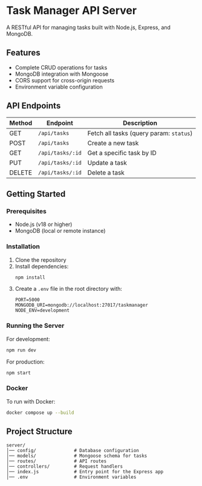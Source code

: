 # Task Manager API Server

A RESTful API for managing tasks built with Node.js, Express, and MongoDB.

## Features

- Complete CRUD operations for tasks
- MongoDB integration with Mongoose
- CORS support for cross-origin requests
- Environment variable configuration

## API Endpoints

| Method | Endpoint        | Description |
|--------|----------------|-------------|
| GET    | `/api/tasks`        | Fetch all tasks (query param: `status`) |
| POST   | `/api/tasks`        | Create a new task |
| GET    | `/api/tasks/:id`    | Get a specific task by ID |
| PUT    | `/api/tasks/:id`    | Update a task |
| DELETE | `/api/tasks/:id`    | Delete a task |

## Getting Started

### Prerequisites

- Node.js (v18 or higher)
- MongoDB (local or remote instance)

### Installation

1. Clone the repository
2. Install dependencies:
   ```bash
   npm install
   ```
3. Create a `.env` file in the root directory with:
   ```
   PORT=5000
   MONGODB_URI=mongodb://localhost:27017/taskmanager
   NODE_ENV=development
   ```

### Running the Server

For development:
```bash
npm run dev
```

For production:
```bash
npm start
```

### Docker

To run with Docker:
```bash
docker compose up --build
```

## Project Structure

```
server/
│── config/              # Database configuration
│── models/              # Mongoose schema for tasks
│── routes/              # API routes
│── controllers/         # Request handlers
│── index.js             # Entry point for the Express app
│── .env                 # Environment variables
```
